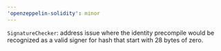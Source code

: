 ```yaml
---
'openzeppelin-solidity': minor
---
```


`SignatureChecker`: address issue where the identity precompile would be recognized as a valid signer for hash that start with 28 bytes of zero.
